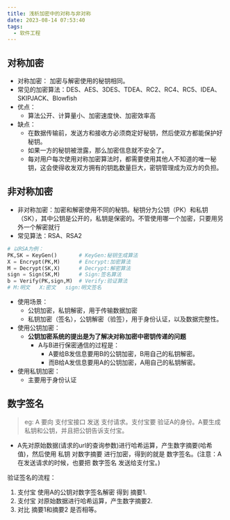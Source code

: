 ```yaml
---
title: 浅析加密中的对称与非对称
date: 2023-08-14 07:53:40
tags: 
  - 软件工程
---
```

## 对称加密
- 对称加密： 加密与解密使用的秘钥相同。
- 常见的加密算法：DES、AES、3DES、TDEA、RC2、RC4、RC5、IDEA、SKIPJACK、Blowfish
- 优点：
   - 算法公开、计算量小、加密速度快、加密效率高
- 缺点：
   - 在数据传输前，发送方和接收方必须商定好秘钥，然后使双方都能保护好秘钥。
   - 如果一方的秘钥被泄露，那么加密信息就不安全了。
   - 每对用户每次使用对称加密算法时，都需要使用其他人不知道的唯一秘钥，这会使得收发双方拥有的钥匙数量巨大，密钥管理成为双方的负担。
## 非对称加密

- 非对称加密：加密和解密使用不同的秘钥。秘钥分为公钥（PK）和私钥（SK），其中公钥是公开的，私钥是保密的。不管使用哪一个加密，只要用另外一个解密就行
- 常见算法：RSA、RSA2
```python
# 以RSA为例：
PK,SK = KeyGen()       # KeyGen:秘钥生成算法
X = Encrypt(PK,M)      # Encrypt:加密算法
M = Decrypt(SK,X)      # Decrypt:解密算法
sign = Sign(SK,M)      # Sign:签名算法 
b = Verify(PK,sign,M)  # Verify:验证算法
# M:明文   X:密文   sign:明文签名
```

- 使用场景：
   - 公钥加密，私钥解密，用于传输数据加密
   - 私钥加密（签名），公钥解密（验签），用于身份认证，以及数据完整性。
- 使用公钥加密：
   - **公钥加密系统的提出是为了解决对称加密中密钥传递的问题**
      - A与B进行保密通信的过程是：
         - A要给B发信息要用B的公钥加密，B用自己的私钥解密。
         - 而B给A发信息要用A的公钥加密，A用自己的私钥解密。
- 使用私钥加密：
   - 主要用于身份认证

## 数字签名
> eg: A 要向 支付宝接口 发送 支付请求。支付宝要 验证A的身份。A要生成私钥和公钥，并且把公钥告诉支付宝。

- A先对原始数据(请求的url的查询参数)进行哈希运算，产生数字摘要(哈希值)，然后使用 私钥 对数字摘要 进行加密，得到的就是 数字签名。(注意：A在发送请求的时候，也要把 数字签名 发送给支付宝。)

验证签名的流程：
1. 支付宝 使用A的公钥对数字签名解密 得到 摘要1.
2. 支付宝 对原始数据进行哈希运算，产生数字摘要2.
3. 对比 摘要1和摘要2 是否相等。

